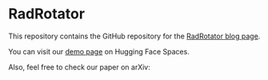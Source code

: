 # RadRotator
This repository contains the GitHub repository for the [RadRotator blog page](https://pouriarouzrokh.github.io/RadRotator).

You can visit our [demo page](https://huggingface.co/spaces/Pouriarouzrokh/RadRotator) on Hugging Face Spaces.

Also, feel free to check our paper on arXiv:

